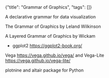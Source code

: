 {"title": "Grammar of Graphics", "tags": []}

A declarative grammar for data visualization

The Grammar of Graphics by Leland Wilkinson

A Layered Grammar of Graphics by Wickam
* ggplot2 https://ggplot2-book.org/

Vega https://vega.github.io/vega/ and Vega-Lite https://vega.github.io/vega-lite/

plotnine and altair package for Python
